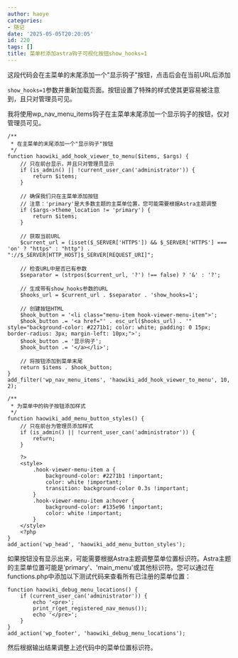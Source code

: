 ```yaml
---
author: haoye
categories:
- 随记
date: '2025-05-05T20:20:05'
id: 220
tags: []
title: 菜单栏添加astra钩子可视化按钮show_hooks=1
---
```


这段代码会在主菜单的末尾添加一个"显示钩子"按钮，点击后会在当前URL后添加

`show_hooks=1`参数并重新加载页面。按钮设置了特殊的样式使其更容易被注意到，且只对管理员可见。

我将使用wp_nav_menu_items钩子在主菜单末尾添加一个显示钩子的按钮，仅对管理员可见。

    
    
    /**
     * 在主菜单的末尾添加一个"显示钩子"按钮
     */
    function haowiki_add_hook_viewer_to_menu($items, $args) {
        // 只在前台显示，并且只对管理员显示
        if (is_admin() || !current_user_can('administrator')) {
            return $items;
        }
    
        // 确保我们只在主菜单添加按钮
        // 注意：'primary'是大多数主题的主菜单位置，您可能需要根据Astra主题调整
        if ($args->theme_location != 'primary') {
            return $items;
        }
    
        // 获取当前URL
        $current_url = (isset($_SERVER['HTTPS']) && $_SERVER['HTTPS'] === 'on' ? "https" : "http") . "://$_SERVER[HTTP_HOST]$_SERVER[REQUEST_URI]";
    
        // 检查URL中是否已有参数
        $separator = (strpos($current_url, '?') !== false) ? '&' : '?';
    
        // 生成带有show_hooks参数的URL
        $hooks_url = $current_url . $separator . 'show_hooks=1';
    
        // 创建按钮HTML
        $hook_button = '<li class="menu-item hook-viewer-menu-item">';
        $hook_button .= '<a href="' . esc_url($hooks_url) . '" style="background-color: #2271b1; color: white; padding: 0 15px; border-radius: 3px; margin-left: 10px;">';
        $hook_button .= '显示钩子';
        $hook_button .= '</a></li>';
    
        // 将按钮添加到菜单末尾
        return $items . $hook_button;
    }
    add_filter('wp_nav_menu_items', 'haowiki_add_hook_viewer_to_menu', 10, 2);
    
    /**
     * 为菜单中的钩子按钮添加样式
     */
    function haowiki_add_menu_button_styles() {
        // 只在前台为管理员添加样式
        if (is_admin() || !current_user_can('administrator')) {
            return;
        }
    
        ?>
        <style>
            .hook-viewer-menu-item a {
                background-color: #2271b1 !important;
                color: white !important;
                transition: background-color 0.3s !important;
            }
            .hook-viewer-menu-item a:hover {
                background-color: #135e96 !important;
                color: white !important;
            }
        </style>
        <?php
    }
    add_action('wp_head', 'haowiki_add_menu_button_styles');
    

如果按钮没有显示出来，可能需要根据Astra主题调整菜单位置标识符。Astra主题的主菜单位置可能是'primary'、'main_menu'或其他标识符。您可以通过在functions.php中添加以下测试代码来查看所有已注册的菜单位置：

    
    
    function haowiki_debug_menu_locations() {
        if (current_user_can('administrator')) {
            echo '<pre>';
            print_r(get_registered_nav_menus());
            echo '</pre>';
        }
    }
    add_action('wp_footer', 'haowiki_debug_menu_locations');
    

然后根据输出结果调整上述代码中的菜单位置标识符。

